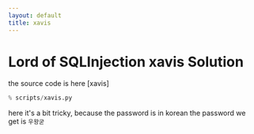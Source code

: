 ```yaml
---
layout: default
title: xavis
---
```


# Lord of SQLInjection xavis Solution

the source code is here [xavis]
```python
% scripts/xavis.py
```


here it's a bit tricky, because the password is in korean 
the password we get is `우왕굳`
